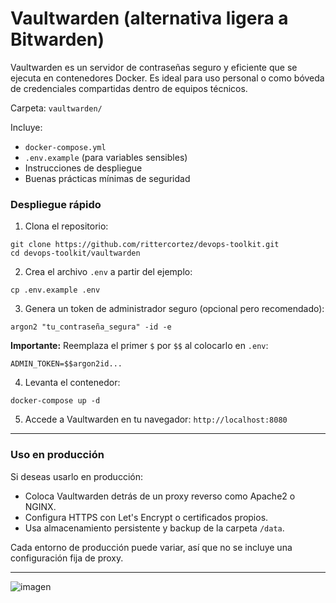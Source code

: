 #  Vaultwarden (alternativa ligera a Bitwarden)

Vaultwarden es un servidor de contraseñas seguro y eficiente que se ejecuta en contenedores Docker. Es ideal para uso personal o como bóveda de credenciales compartidas dentro de equipos técnicos.

Carpeta: `vaultwarden/`

Incluye:

- `docker-compose.yml`
- `.env.example` (para variables sensibles)
- Instrucciones de despliegue
- Buenas prácticas mínimas de seguridad

###  Despliegue rápido

1. Clona el repositorio:

```
git clone https://github.com/rittercortez/devops-toolkit.git
cd devops-toolkit/vaultwarden
```

2. Crea el archivo `.env` a partir del ejemplo:

```
cp .env.example .env
```

3. Genera un token de administrador seguro (opcional pero recomendado):

```
argon2 "tu_contraseña_segura" -id -e
```

**Importante:** Reemplaza el primer `$` por `$$` al colocarlo en `.env`:

```
ADMIN_TOKEN=$$argon2id...
```

4. Levanta el contenedor:

```
docker-compose up -d
```

5. Accede a Vaultwarden en tu navegador: `http://localhost:8080`

---

### Uso en producción

Si deseas usarlo en producción:

- Coloca Vaultwarden detrás de un proxy reverso como Apache2 o NGINX.
- Configura HTTPS con Let's Encrypt o certificados propios.
- Usa almacenamiento persistente y backup de la carpeta `/data`.

Cada entorno de producción puede variar, así que no se incluye una configuración fija de proxy.

---
![imagen](https://github.com/user-attachments/assets/8e8cea12-2b5d-4b05-8a63-35b31a23957f)

